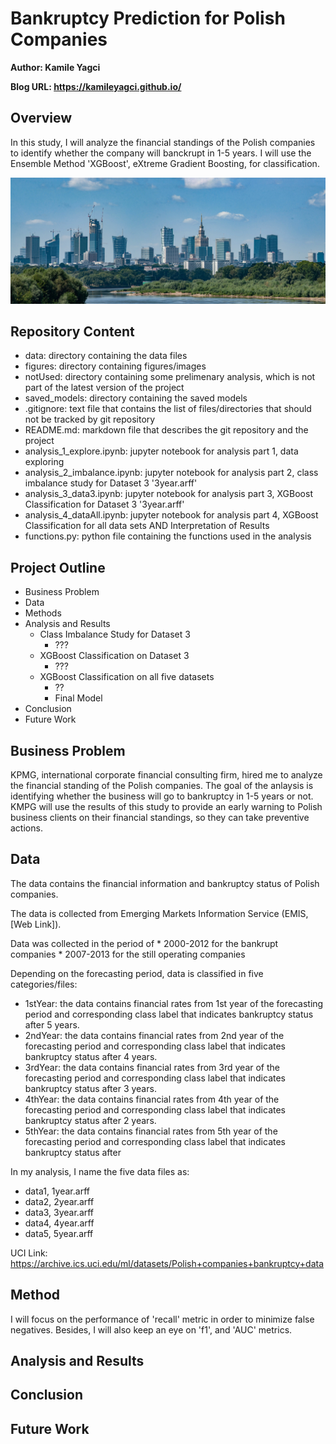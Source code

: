 # Bankruptcy Prediction for Polish Companies

**Author: Kamile Yagci**

**Blog URL: https://kamileyagci.github.io/**


## Overview

In this study, I will analyze the financial standings of the Polish companies to identify whether the company will banckrupt in 1-5 years. I will use the Ensemble Method 'XGBoost', eXtreme Gradient Boosting, for classification. 


<a href="//commons.wikimedia.org/wiki/File:Panorama_siekierkowski.jpg" title="Panorama Warszawy z mostu Siekierkowskiego, 2020"><img src="/figures/Panorama_siekierkowski.jpeg"/></a>


## Repository Content

* data: directory containing the data files
* figures: directory containing figures/images
* notUsed: directory containing some prelimenary analysis, which is not part of the latest version of the project
* saved_models: directory containing the saved models
* .gitignore: text file that contains the list of files/directories that should not be tracked by git repository
* README.md: markdown file that describes the git repository and the project
* analysis_1_explore.ipynb: jupyter notebook for analysis part 1, data exploring
* analysis_2_imbalance.ipynb: jupyter notebook for analysis part 2, class imbalance study for Dataset 3 '3year.arff' 
* analysis_3_data3.ipynb: jupyter notebook for analysis part 3, XGBoost Classification for Dataset 3 '3year.arff' 
* analysis_4_dataAll.ipynb: jupyter notebook for analysis part 4, XGBoost Classification for all data sets AND Interpretation of Results
* functions.py: python file containing the functions used in the analysis


## Project Outline

* Business Problem
* Data
* Methods
* Analysis and Results
    * Class Imbalance Study for Dataset 3
        * ???
    * XGBoost Classification on Dataset 3
        * ???
    * XGBoost Classification on all five datasets
        * ??
        * Final Model
* Conclusion
* Future Work


## Business Problem

KPMG, international corporate financial consulting firm, hired me to analyze the financial standing of the Polish companies. The goal of the anlaysis is identifying whether the business will go to bankruptcy in 1-5 years or not. KMPG will use the results of this study to provide an early warning to Polish business clients on their financial standings, so they can take preventive actions.


## Data

The data contains the financial information and bankruptcy status of Polish companies. 

The data is collected from Emerging Markets Information Service (EMIS, [Web Link]).

Data was collected in the period of
    * 2000-2012 for the bankrupt companies
    * 2007-2013 for the still operating companies

Depending on the forecasting period, data is classified in five categories/files:

* 1stYear: the data contains financial rates from 1st year of the forecasting period and corresponding class label that indicates bankruptcy status after 5 years.
* 2ndYear: the data contains financial rates from 2nd year of the forecasting period and corresponding class label that indicates bankruptcy status after 4 years.
* 3rdYear: the data contains financial rates from 3rd year of the forecasting period and corresponding class label that indicates bankruptcy status after 3 years.
* 4thYear: the data contains financial rates from 4th year of the forecasting period and corresponding class label that indicates bankruptcy status after 2 years. 
* 5thYear: the data contains financial rates from 5th year of the forecasting period and corresponding class label that indicates bankruptcy status after 

In my analysis, I name the five data files as:

* data1, 1year.arff 
* data2, 2year.arff 
* data3, 3year.arff
* data4, 4year.arff
* data5, 5year.arff

UCI Link: https://archive.ics.uci.edu/ml/datasets/Polish+companies+bankruptcy+data


## Method

I will focus on the performance of 'recall' metric in order to minimize false negatives. Besides, I will also keep an eye on 'f1', and 'AUC' metrics.


## Analysis and Results


## Conclusion


## Future Work



